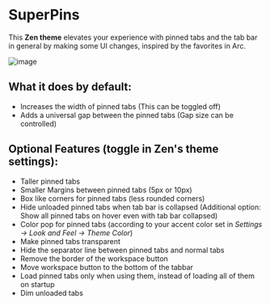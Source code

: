 # SuperPins

This **Zen theme** elevates your experience with pinned tabs and the tab bar in general by making some UI changes, inspired by the favorites in Arc.

![image](https://github.com/user-attachments/assets/ca671bae-590a-4ab8-9da5-13dab1369da7)

## What it does by default:
  - Increases the width of pinned tabs (This can be toggled off)
  - Adds a universal gap between the pinned tabs (Gap size can be controlled)

## Optional Features (toggle in Zen's theme settings):
  - Taller pinned tabs
  - Smaller Margins between pinned tabs (5px or 10px)
  - Box like corners for pinned tabs (less rounded corners)
  - Hide unloaded pinned tabs when tab bar is collapsed (Additional option: Show all pinned tabs on hover even with tab bar collapsed)
  - Color pop for pinned tabs (according to your accent color set in *Settings -> Look and Feel -> Theme Color*)
  - Make pinned tabs transparent
  - Hide the separator line between pinned tabs and normal tabs
  - Remove the border of the workspace button
  - Move workspace button to the bottom of the tabbar
  - Load pinned tabs only when using them, instead of loading all of them on startup
  - Dim unloaded tabs
